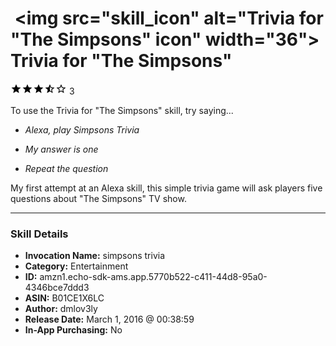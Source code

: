 # &nbsp;<img src="skill_icon" alt="Trivia for "The Simpsons" icon" width="36"> Trivia for "The Simpsons"
![3.5 stars](../../images/ic_star_black_18dp_1x.png)![3.5 stars](../../images/ic_star_black_18dp_1x.png)![3.5 stars](../../images/ic_star_black_18dp_1x.png)![3.5 stars](../../images/ic_star_half_black_18dp_1x.png)![3.5 stars](../../images/ic_star_border_black_18dp_1x.png) 3

To use the Trivia for "The Simpsons" skill, try saying...

* *Alexa, play Simpsons Trivia*

* *My answer is one*

* *Repeat the question*

My first attempt at an Alexa skill, this simple trivia game will ask players five questions about "The Simpsons" TV show.

***

### Skill Details

* **Invocation Name:** simpsons trivia
* **Category:** Entertainment
* **ID:** amzn1.echo-sdk-ams.app.5770b522-c411-44d8-95a0-4346bce7ddd3
* **ASIN:** B01CE1X6LC
* **Author:** dmlov3ly
* **Release Date:** March 1, 2016 @ 00:38:59
* **In-App Purchasing:** No
